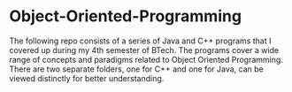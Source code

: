 # Object-Oriented-Programming
The following repo consists of a series of Java and C++ programs that I covered up during my 4th semester of BTech. The programs cover a wide range of concepts and paradigms related to Object Oriented Programming.
There are two separate folders, one for C++ and one for Java, can be viewed distinctly for better understanding.